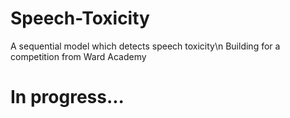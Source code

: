 # Speech-Toxicity
A sequential model which detects speech toxicity\n
Building for a competition from Ward Academy



# In progress...
